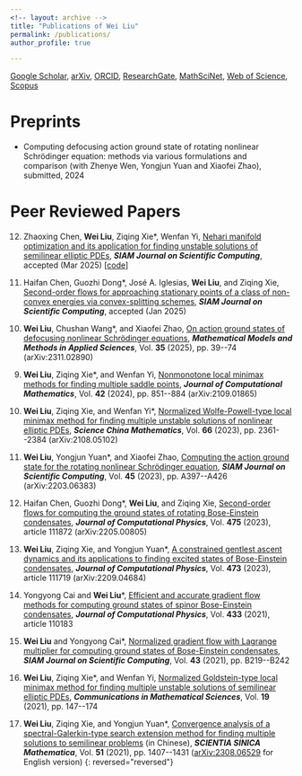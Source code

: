 ```yaml
---
<!-- layout: archive -->
title: "Publications of Wei Liu"
permalink: /publications/
author_profile: true

---
```



<!-- **Academic Profile**: -->
<!-- URLs: -->
[Google Scholar](https://scholar.google.com/citations?user=boygCawAAAAJ&hl=en), 
[arXiv](http://arxiv.org/a/liu_w_9), 
[ORCID](https://orcid.org/0000-0002-2926-2667), 
[ResearchGate](https://www.researchgate.net/profile/Wei-Liu-698), 
[MathSciNet](https://mathscinet.ams.org/mathscinet/MRAuthorID/1423454),
[Web of Science](https://www.webofscience.com/wos/author/record/HGB-8197-2022), 
[Scopus](http://www.scopus.com/inward/authorDetails.url?authorID=57221932549&partnerID=MN8TOARS)

 
<!-- {% if author.googlescholar %}
  You can also find my articles on <u><a href="{{author.googlescholar}}">my Google Scholar profile</a>.</u>
{% endif %} 

{% include base_path %}

{% for post in site.publications reversed %}
  {% include archive-single.html %}
{% endfor %}
 -->
 
 
Preprints
======

* <!--  **Wei Liu**, Zhenye Wen, Yongjun Yuan, and Xiaofei Zhao*, -->
  Computing defocusing action ground state of rotating nonlinear Schrödinger equation: methods via various formulations and comparison
  (with Zhenye Wen, Yongjun Yuan and Xiaofei Zhao),
  submitted, 2024
  <!-- _**J. Comput. Phys.**_ -->





Peer Reviewed Papers
======


<!-- Accepted
====== -->


<!-- Published
====== -->


12. Zhaoxing Chen, **Wei Liu**, Ziqing Xie*, Wenfan Yi, 
  [Nehari manifold optimization and its application for finding unstable solutions of semilinear elliptic PDEs](https://arxiv.org/abs/2404.09892),
   _**SIAM Journal on Scientific Computing**_, accepted (Mar 2025) [[code](https://github.com/ChenZhaoXing-HUNNU/Nehari-manifold-optimization-method)]
  <!-- arXiv:2404.09892 [math.NA] -->
  <!-- _**SIAM J. Sci. Comput.**_ -->

11. Haifan Chen, Guozhi Dong*, José A. Iglesias, **Wei Liu**, and Ziqing Xie, 
  [Second-order flows for approaching stationary points of a class of non-convex energies via convex-splitting schemes](https://arxiv.org/abs/2402.12173),
  _**SIAM Journal on Scientific Computing**_, accepted (Jan 2025)
  <!-- arXiv:2402.12173 [math.NA] -->

10. **Wei Liu**, Chushan Wang*, and Xiaofei Zhao, 
  [On action ground states of defocusing nonlinear Schrödinger equations](https://doi.org/10.1142/S0218202525500022),
  _**Mathematical Models and Methods in Applied Sciences**_, Vol. **35** (2025), pp. 39--74 (arXiv:2311.02890)
  <!-- arXiv:2311.02890 [math.AP] -->

9. **Wei Liu**, Ziqing Xie*, and Wenfan Yi, 
  [Nonmonotone local minimax methods for finding multiple saddle points](https://doi.org/10.4208/jcm.2301-m2022-0106), 
  _**Journal of Computational Mathematics**_, Vol. **42** (2024), pp. 851--884 (arXiv:2109.01865)

8. **Wei Liu**, Ziqing Xie, and Wenfan Yi*, 
  [Normalized Wolfe-Powell-type local minimax method for finding multiple unstable solutions of nonlinear elliptic PDEs](https://www.sciengine.com/SCM/doi/10.1007/s11425-021-2093-1), 
  _**Science China Mathematics**_, Vol. **66** (2023), pp. 2361--2384 (arXiv:2108.05102) 

7. **Wei Liu**, Yongjun Yuan*, and Xiaofei Zhao,
  [Computing the action ground state for the rotating nonlinear Schrödinger equation](https://doi.org/10.1137/22M148416X), 
  _**SIAM Journal on Scientific Computing**_, Vol. **45** (2023), pp. A397--A426 (arXiv:2203.06383)

6. Haifan Chen, Guozhi Dong*, **Wei Liu**, and Ziqing Xie, 
  [Second-order flows for computing the ground states of rotating Bose-Einstein condensates](https://doi.org/10.1016/j.jcp.2022.111872),
  _**Journal of Computational Physics**_, Vol. **475** (2023), article 111872 (arXiv:2205.00805)

5. **Wei Liu**, Ziqing Xie, and Yongjun Yuan*,
  [A constrained gentlest ascent dynamics and its applications to finding excited states of Bose-Einstein condensates](https://doi.org/10.1016/j.jcp.2022.111719), 
  _**Journal of Computational Physics**_, Vol. **473** (2023), article 111719 (arXiv:2209.04684)

4. Yongyong Cai and **Wei Liu***,
  [Efficient and accurate gradient flow methods for computing ground states of spinor Bose-Einstein condensates](https://doi.org/10.1016/j.jcp.2021.110183), 
  _**Journal of Computational Physics**_, Vol. **433** (2021), article 110183

3. **Wei Liu** and Yongyong Cai*, 
  [Normalized gradient flow with Lagrange multiplier for computing ground states of Bose-Einstein condensates](https://doi.org/10.1137/20M1328002), 
  _**SIAM Journal on Scientific Computing**_, Vol. **43** (2021), pp. B219--B242

2. **Wei Liu**, Ziqing Xie*, and Wenfan Yi, 
  [Normalized Goldstein-type local minimax method for finding multiple unstable solutions of semilinear elliptic PDEs](https://doi.org/10.4310/CMS.2021.v19.n1.a6), 
  _**Communications in Mathematical Sciences**_, Vol. **19** (2021), pp. 147--174

1. **Wei Liu**, Ziqing Xie, and Yongjun Yuan*, 
  [Convergence analysis of a spectral-Galerkin-type search extension method for finding multiple solutions to semilinear problems](https://doi.org/10.1360/SCM-2019-0357) (in Chinese),
  _**SCIENTIA SINICA Mathematica**_, Vol. **51** (2021), pp. 1407--1431
  ([arXiv:2308.06529](https://arxiv.org/abs/2308.06529) for English version)
{: reversed="reversed"}


